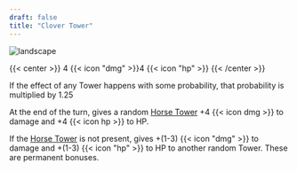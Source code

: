 ```yaml
---
draft: false
title: "Clover Tower"
---
```


![landscape](/images/towers/towerS_43.png)

{{< center >}}
4 {{< icon "dmg" >}}4 {{< icon "hp" >}}
{{< /center >}}

If the effect of any Tower happens with some probability,
that probability is multiplied by 1.25

At the end of the turn, gives a random [Horse Tower](/towers/horse-tower)
+4 {{< icon dmg >}} to damage and +4 {{< icon hp >}} to HP.

If the [Horse Tower](/towers/horse-tower) is not present, gives +(1-3) {{< icon "dmg" >}} to damage
and +(1-3) {{< icon "hp" >}} to HP to another random Tower.
These are permanent bonuses.